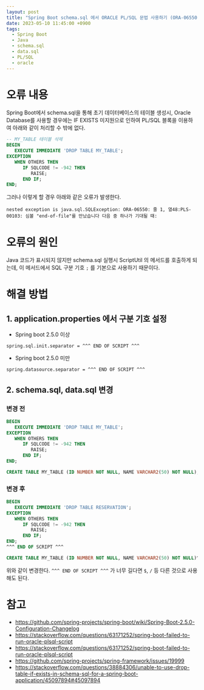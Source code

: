 ```yaml
---
layout: post
title: "Spring Boot schema.sql 에서 ORACLE PL/SQL 문법 사용하기 (ORA-06550 오류 해결방법)"
date: 2023-05-10 11:45:00 +0900
tags:
  - Spring Boot
  - Java
  - schema.sql
  - data.sql
  - PL/SQL
  - oracle
---
```


# 오류 내용

Spring Boot에서 schema.sql을 통해 초기 데이터베이스의 테이블 생성시, Oracle Database를 사용할 경우에는 IF EXISTS 미지원으로 인하여 PL/SQL 블록을 이용하여 아래와 같이 처리할 수 밖에 없다.

```sql
-- MY_TABLE 테이블 삭제
BEGIN
   EXECUTE IMMEDIATE 'DROP TABLE MY_TABLE';
EXCEPTION
   WHEN OTHERS THEN
      IF SQLCODE != -942 THEN
         RAISE;
      END IF;
END;
```

그러나 이렇게 할 경우 아래와 같은 오류가 발생한다.

```
nested exception is java.sql.SQLException: ORA-06550: 줄 1, 열48:PLS-00103: 심볼 "end-of-file"를 만났습니다 다음 중 하나가 기대될 때:
```

# 오류의 원인

Java 코드가 표시되지 않지만 schema.sql 실행시 ScriptUtil 의 메서드를 호출하게 되는데, 이 메서드에서 SQL 구분 기호 `;` 를 기본으로 사용하기 때문이다.

# 해결 방법

## 1. application.properties 에서 구분 기호 설정

- Spring boot 2.5.0 이상

```
spring.sql.init.separator = ^^^ END OF SCRIPT ^^^
```

- Spring boot 2.5.0 미만

```
spring.datasource.separator = ^^^ END OF SCRIPT ^^^
```

## 2. schema.sql, data.sql 변경

### 변경 전

```sql
BEGIN
   EXECUTE IMMEDIATE 'DROP TABLE MY_TABLE';
EXCEPTION
   WHEN OTHERS THEN
      IF SQLCODE != -942 THEN
         RAISE;
      END IF;
END;

CREATE TABLE MY_TABLE (ID NUMBER NOT NULL, NAME VARCHAR2(50) NOT NULL);
```

### 변경 후

```sql
BEGIN
   EXECUTE IMMEDIATE 'DROP TABLE RESERVATION';
EXCEPTION
   WHEN OTHERS THEN
      IF SQLCODE != -942 THEN
         RAISE;
      END IF;
END;
^^^ END OF SCRIPT ^^^

CREATE TABLE MY_TABLE (ID NUMBER NOT NULL, NAME VARCHAR2(50) NOT NULL)^^^ END OF SCRIPT ^^^
```

위와 같이 변경한다. `^^^ END OF SCRIPT ^^^` 가 너무 길다면 `$`, `/` 등 다른 것으로 사용해도 된다.

# 참고

- https://github.com/spring-projects/spring-boot/wiki/Spring-Boot-2.5.0-Configuration-Changelog
- https://stackoverflow.com/questions/63171252/spring-boot-failed-to-run-oracle-plsql-script
- https://stackoverflow.com/questions/63171252/spring-boot-failed-to-run-oracle-plsql-script
- https://github.com/spring-projects/spring-framework/issues/19999
- https://stackoverflow.com/questions/38884306/unable-to-use-drop-table-if-exists-in-schema-sql-for-a-spring-boot-application/45097894#45097894
